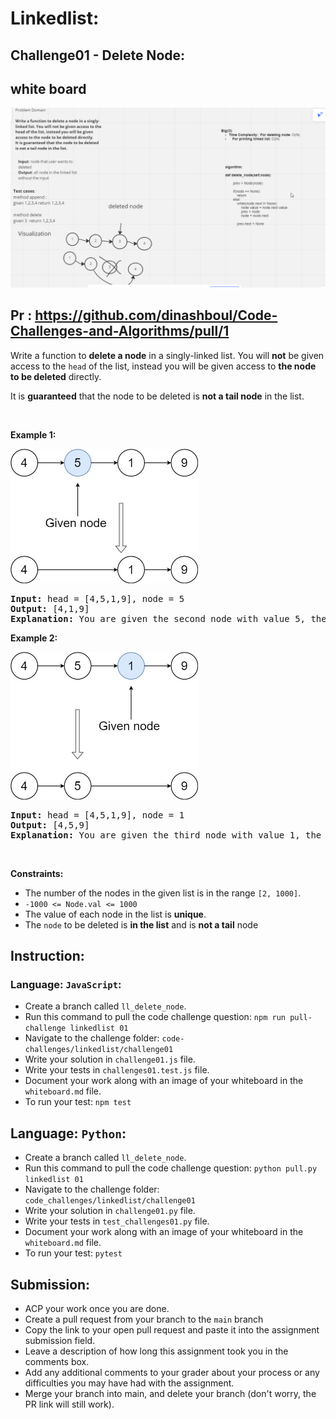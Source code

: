# Linkedlist:

## Challenge01 - Delete Node:
## white board 
![whiteboard](./whitebard.png)
## Pr : https://github.com/dinashboul/Code-Challenges-and-Algorithms/pull/1

<div><p>Write a function to <strong>delete a node</strong> in a singly-linked list. You will <strong>not</strong> be given access to the <code>head</code> of the list, instead you will be given access to <strong>the node to be deleted</strong> directly.</p>

<p>It is <strong>guaranteed</strong> that the node to be deleted is <strong>not a tail node</strong> in the list.</p>

<p>&nbsp;</p>
<p><strong>Example 1:</strong></p>
<img alt="" src="../../../assets/linked-list/ll-01-node1.jpg" style="width: 300px; height: 215px;">
<pre><strong>Input:</strong> head = [4,5,1,9], node = 5
<strong>Output:</strong> [4,1,9]
<strong>Explanation: </strong>You are given the second node with value 5, the linked list should become 4 -&gt; 1 -&gt; 9 after calling your function.
</pre>

<p><strong>Example 2:</strong></p>
<img alt="" src="../../../assets/linked-list/ll-01-node2.jpg" style="width: 300px; height: 236px;">
<pre><strong>Input:</strong> head = [4,5,1,9], node = 1
<strong>Output:</strong> [4,5,9]
<strong>Explanation: </strong>You are given the third node with value 1, the linked list should become 4 -&gt; 5 -&gt; 9 after calling your function.
</pre>

<p>&nbsp;</p>
<p><strong>Constraints:</strong></p>

<ul>
	<li>The number of the nodes in the given list is in the range <code>[2, 1000]</code>.</li>
	<li><code>-1000 &lt;= Node.val &lt;= 1000</code></li>
	<li>The value of each node in the list is <strong>unique</strong>.</li>
	<li>The <code>node</code> to be deleted is <strong>in the list</strong> and is <strong>not a tail</strong> node</li>
</ul>
</div>

## Instruction:

### Language: `JavaScript`:

* Create a branch called `ll_delete_node`.
* Run this command to pull the code challenge question: `npm run pull-challenge linkedlist 01`
* Navigate to the challenge folder: `code-challenges/linkedlist/challenge01`
* Write your solution in `challenge01.js` file.
* Write your tests in `challenges01.test.js` file.
* Document your work along with an image of your whiteboard in the `whiteboard.md` file.
* To run your test: `npm test`

## Language: `Python`:

* Create a branch called `ll_delete_node`.
* Run this command to pull the code challenge question: `python pull.py linkedlist 01`
* Navigate to the challenge folder: `code_challenges/linkedlist/challenge01`
* Write your solution in `challenge01.py` file.
* Write your tests in `test_challenges01.py` file.
* Document your work along with an image of your whiteboard in the `whiteboard.md` file.
* To run your test: `pytest`

## Submission:
* ACP your work once you are done.
* Create a pull request from your branch to the `main` branch
* Copy the link to your open pull request and paste it into the assignment submission field.
* Leave a description of how long this assignment took you in the comments box.
* Add any additional comments to your grader about your process or any difficulties you may have had with the assignment.
* Merge your branch into main, and delete your branch (don't worry, the PR link will still work).